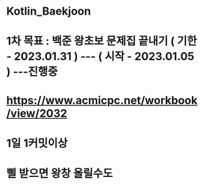# Kotlin_Baekjoon

# 1차 목표 : 백준 왕초보 문제집 끝내기 ( 기한 - 2023.01.31 ) --- ( 시작 - 2023.01.05 ) ---진행중
# https://www.acmicpc.net/workbook/view/2032

# 1일 1커밋이상 
# 삘 받으면 왕창 올릴수도
